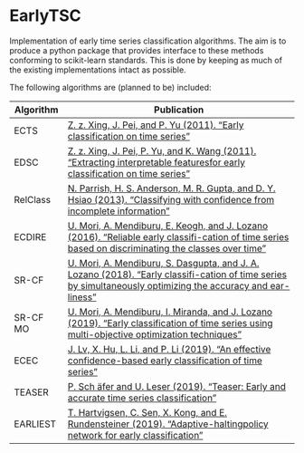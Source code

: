 # EarlyTSC

Implementation of early time series classification algorithms. The aim is to produce a python package that provides interface to these methods conforming to scikit-learn standards. This is done by keeping as much of the existing implementations intact as possible.

The following algorithms are (planned to be) included:

| Algorithm | Publication |
| --------- | ----------- |
| ECTS | [ Z. z. Xing, J. Pei, and P. Yu (2011). “Early classification on time series”](https://doi.org/10.1007/s10115-011-0400-x) |
| EDSC | [ Z. z. Xing, J. Pei, P. Yu, and K. Wang (2011). “Extracting interpretable featuresfor early classification on time series” ](https://doi.org/10.1137/1.9781611972818.22) |
| RelClass | [N. Parrish, H. S. Anderson, M. R. Gupta, and D. Y. Hsiao (2013). “Classifying with confidence from incomplete information”](http://jmlr.org/papers/v14/parrish13a.html) |
| ECDIRE | [ U. Mori, A. Mendiburu, E. Keogh, and J. Lozano (2016). “Reliable early classifi-cation of time series based on discriminating the classes over time”](https://doi.org/10.1007/s10618-016-0462-1) |
| SR-CF | [U. Mori, A. Mendiburu, S. Dasgupta, and J. A. Lozano (2018). “Early classifi-cation of time series by simultaneously optimizing the accuracy and ear-liness”](https://doi.org/10.1109/TNNLS.2017.2764939) |
| SR-CF MO | [ U. Mori, A. Mendiburu, I. Miranda, and J. Lozano (2019). “Early classification of time series using multi-objective optimization techniques”](http://www.sciencedirect.com/science/article/pii/S0020025519303317) |
| ECEC | [ J. Lv, X. Hu, L. Li, and P. Li (2019). “An effective confidence-based early classification of time series”](https://doi.org/10.1109/ACCESS.2019.2929644) |
| TEASER | [P. Sch ̈afer and U. Leser (2019). “Teaser: Early and accurate time series classification”](https://arxiv.org/abs/1908.03405) |
| EARLIEST | [T. Hartvigsen, C. Sen, X. Kong, and E. Rundensteiner (2019). “Adaptive-haltingpolicy network for early classification”](https://web.cs.wpi.edu/~xkong/publications/papers/kdd19.pdf) |

